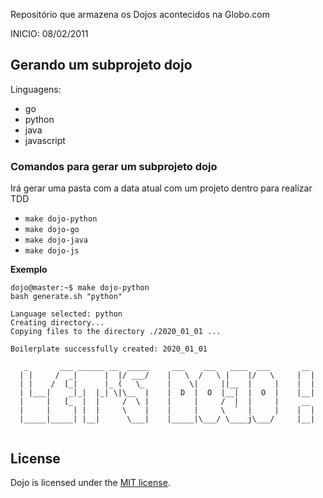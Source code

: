 Repositório que armazena os Dojos acontecidos na Globo.com

INICIO: 08/02/2011

## Gerando um subprojeto dojo

Linguagens:

- go
- python
- java
- javascript

### Comandos para gerar um subprojeto dojo

Irá gerar uma pasta com a data atual com um projeto dentro para realizar TDD

- `make dojo-python`
- `make dojo-go`
- `make dojo-java`
- `make dojo-js`

**Exemplo**

```console
dojo@master:~$ make dojo-python
bash generate.sh "python"

Language selected: python
Creating directory...
Copying files to the directory ./2020_01_01 ...

Boilerplate successfully created: 2020_01_01

   _       ___ ______ __  _____     ___    ___   ____  ___       __
  | |     /  _|      |  |/ ___/    |   \  /   \ |    |/   \     |  |
  | |    /  [_|      |_ (   \_     |    \|     ||__  |     |    |  |
  | |___|    _|_|  |_| \|\__  |    |  D  |  O  |__|  |  O  |    |__|
  |     |   [_  |  |     /  \ |    |     |     /  |  |     |     __
  |     |     | |  |     \    |    |     |     \  `  |     |    |  |
  |_____|_____| |__|      \___|    |_____|\___/ \____j\___/     |__|


```

## License

Dojo is licensed under the [MIT license](LICENSE).